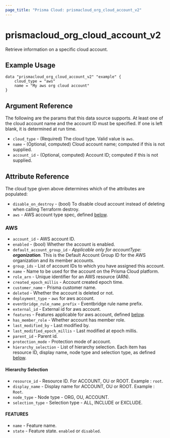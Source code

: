 ```yaml
---
page_title: "Prisma Cloud: prismacloud_org_cloud_account_v2"
---
```


# prismacloud_org_cloud_account_v2

Retrieve information on a specific cloud account.

## Example Usage

```hcl
data "prismacloud_org_cloud_account_v2" "example" {
    cloud_type = "aws"
    name = "My aws org cloud account"
}
```

## Argument Reference

The following are the params that this data source supports.  At least one of the cloud account name and the account ID must be specified.  If one is left blank, it is determined at run time.

* `cloud_type` - (Required) The cloud type.  Valid value is `aws`.
* `name` - (Optional, computed) Cloud account name; computed if this is not supplied.
* `account_id` - (Optional, computed) Account ID; computed if this is not supplied.

## Attribute Reference

The cloud type given above determines which of the attributes are populated:

* `disable_on_destroy` - (bool) To disable cloud account instead of deleting when calling Terraform destroy.
* `aws` - AWS account type spec, defined [below](#aws).

### AWS

* `account_id` - AWS account ID.
* `enabled` - (bool) Whether the account is enabled.
* `default_account_group_id` - *Applicable only for accountType: **organization**.* This is the Default Account Group ID for the AWS organization and its member accounts.
* `group_ids` - List of account IDs to which you have assigned this account.
* `name` - Name to be used for the account on the Prisma Cloud platform.
* `role_arn` - Unique identifier for an AWS resource (ARN).
* `created_epoch_millis` - Account created epoch time.
* `customer_name` - Prisma customer name.
* `deleted` - Whether the account is deleted or not.
* `deployment_type` - `aws` for aws account.
* `eventbridge_rule_name_prefix` -  Eventbridge rule name prefix.
* `external_id` - External id for aws account.
* `features` - Features applicable for aws account, defined [below](#features).
* `has_member_role` - Whether account has member role.
* `last_modified_by` - Last modified by.
* `last_modified_epoch_millis` - Last modified at epoch millis.
* `parent_id` - Parent id.
* `protection_mode` - Protection mode of account.
* `hierarchy_selection` - List of hierarchy selection. Each item has resource ID, display name, node type and selection type, as defined [below](#hierarchy-selection).

#### Hierarchy Selection

* `resource_id` - Resource ID. For  ACCOUNT, OU or ROOT. Example : `root`.
* `display_name` - Display name for ACCOUNT, OU or ROOT. Example : `Root`.
* `node_type` - Node type - ORG, OU, ACCOUNT.
* `selection_type` - Selection type - ALL, INCLUDE or EXCLUDE.

#### FEATURES

* `name` - Feature name.
* `state` - Feature state. `enabled` or `disabled`.
